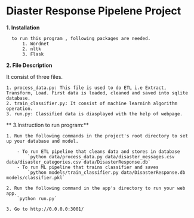 # Diaster Response Pipelene Project

**1. Installation**


      to run this program , following packages are needed.
          1. Wordnet
          2. nltk
          3. Flask
          
      
**2. File Description**
  
  It consist of three files.
  
    1. process_data.py: This file is used to do ETL i.e Extract, Transform, Load. First data is loaded, cleaned and saved into sqlite               database.
    2. train_classifier.py: It consist of machine learninh algorithm operation. 
    3. run.py: Classified data is diasplayed with the help of webpage. 
    


** 3.Instruction to run program:**


    1. Run the following commands in the project's root directory to set up your database and model.

        - To run ETL pipeline that cleans data and stores in database
            `python data/process_data.py data/disaster_messages.csv data/disaster_categories.csv data/DisasterResponse.db`
        - To run ML pipeline that trains classifier and saves
            `python models/train_classifier.py data/DisasterResponse.db models/classifier.pkl`   

    2. Run the following command in the app's directory to run your web app.
        `python run.py`

    3. Go to http://0.0.0.0:3001/

